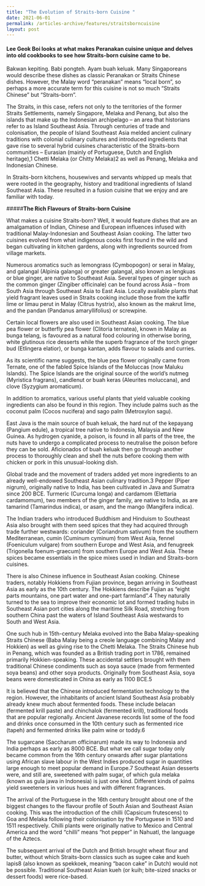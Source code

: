 ```yaml
---
title: "The Evolution of Straits-born Cuisine "
date: 2021-06-01
permalink: /articles-archive/features/straitsborncuisine
layout: post
---
```

<style>
table { 
	background-color: #e5ebf6;
	}
.infobox { 
  padding: 20px;
  margin: 20px;
  background: #e5ebf6
}
</style>

#### **Lee Geok Boi** looks at what makes Peranakan cuisine unique and delves into old cookbooks to see how Straits-born cuisine came to be. 

Bakwan kepiting. Babi pongteh. Ayam buah keluak. Many Singaporeans would describe these dishes as classic Peranakan or Straits Chinese dishes. However, the Malay word “peranakan” means “local born”, so perhaps a more accurate term for this cuisine is not so much “Straits Chinese” but “Straits-born”. 

The Straits, in this case, refers not only to the territories of the former Straits Settlements, namely Singapore, Melaka and Penang, but also the islands that make up the Indonesian archipelago – an area that historians refer to as Island Southeast Asia. Through centuries of trade and colonisation, the people of Island Southeast Asia melded ancient culinary traditions with colonial culinary cultures and introduced ingredients that gave rise to several hybrid cuisines characteristic of the Straits-born communities – Eurasian (mainly of Portuguese, Dutch and English heritage),1 Chetti Melaka (or Chitty Melaka)2 as well as Penang, Melaka and Indonesian Chinese. 

In Straits-born kitchens, housewives and servants whipped up meals that were rooted in the geography, history and traditional ingredients of Island Southeast Asia. These resulted in a fusion cuisine that we enjoy and are familiar with today.

#####**The Rich Flavours of 
Straits-born Cuisine**

What makes a cuisine Straits-born? Well, it would feature dishes that are an amalgamation of Indian, Chinese and European influences infused with traditional Malay-Indonesian and Southeast Asian cooking. The latter two cuisines evolved from what indigenous cooks first found in the wild and began cultivating in kitchen gardens, along with ingredients sourced from village markets. 

Numerous aromatics such as lemongrass (Cymbopogon) or serai in Malay, and galangal (Alpinia galanga) or greater galangal, also known as lengkuas or blue ginger, are native to Southeast Asia. Several types of ginger such as the common ginger (Zingiber officinale) can be found across Asia – from South Asia through Southeast Asia to East Asia. Locally available plants that yield fragrant leaves used in Straits cooking include those from the kaffir lime or limau perut in Malay (Citrus hystrix), also known as the makrut lime, and the pandan (Pandanus amaryllifolius) or screwpine. 

Certain local flowers are also used in Southeast Asian cooking. The blue pea flower or butterfly pea flower (Clitoria ternatea), known in Malay as bunga telang, is favoured as a natural food colouring in otherwise boring, white glutinous rice desserts while the superb fragrance of the torch ginger bud (Etlingera elatior), or bunga kantan, adds flavour to salads and curries. 

As its scientific name suggests, the blue pea flower originally came from Ternate, one of the fabled Spice Islands of the Moluccas (now Maluku Islands). The Spice Islands are the original source of the world’s nutmeg (Myristica fragrans), candlenut or buah keras (Aleurites moluccana), and clove (Syzygium aromaticum).

In addition to aromatics, various useful plants that yield valuable cooking ingredients can also be found in this region. They include palms such as the coconut palm (Cocos nucifera) and sago palm (Metroxylon sagu). 

East Java is the main source of buah keluak, the hard nut of the kepayang (Pangium edule), a tropical tree native to Indonesia, Malaysia and New Guinea. As hydrogen cyanide, a poison, is found in all parts of the tree, the nuts have to undergo a complicated process to neutralise the poison before they can be sold. Aficionados of buah keluak then go through another process to thoroughly clean and shell the nuts before cooking them with chicken or pork in this unusual-looking dish. 

Global trade and the movement of traders added yet more ingredients to an already well-endowed Southeast Asian culinary tradition.3 Pepper (Piper nigrum), originally native to India, has been cultivated in Java and Sumatra since 200 BCE. Turmeric (Curcuma longa) and cardamom (Elettaria cardamomum), two members of the ginger family, are native to India, as are tamarind (Tamarindus indica), or asam, and the mango (Mangifera indica). 

The Indian traders who introduced Buddhism and Hinduism to Southeast Asia also brought with them seed spices that they had acquired through trade further westwards: coriander (Coriandrum sativum) from the southern Mediterranean, cumin (Cuminum cyminum) from West Asia, fennel (Foeniculum vulgare) from southern Europe and West Asia, and fenugreek (Trigonella foenum-graecum) from southern Europe and West Asia. These spices became essentials in the spice mixes used in Indian and Straits-born cuisines. 

There is also Chinese influence in Southeast Asian cooking. Chinese traders, notably Hokkiens from Fujian province, began arriving in Southeast Asia as early as the 10th century. The Hokkiens describe Fujian as “eight parts mountains, one part water and one-part farmland”.4 They naturally turned to the sea to improve their economic lot and formed trading hubs in Southeast Asian port cities along the maritime Silk Road, stretching from southern China past the waters of Island Southeast Asia westwards to South and West Asia. 

One such hub in 15th-century Melaka evolved into the Baba Malay-speaking Straits Chinese (Baba Malay being a creole language combining Malay and Hokkien) as well as giving rise to the Chetti Melaka. The Straits Chinese hub in Penang, which was founded as a British trading port in 1786, remained primarily Hokkien-speaking. These accidental settlers brought with them traditional Chinese condiments such as soya sauce (made from fermented soya beans) and other soya products. Originally from Southeast Asia, soya beans were domesticated in China as early as 1100 BCE.5

It is believed that the Chinese introduced fermentation technology to the region. However, the inhabitants of ancient Island Southeast Asia probably already knew much about fermented foods. These include belacan (fermented krill paste) and chinchalok (fermented krill), traditional foods that are popular regionally. Ancient Javanese records list some of the food and drinks once consumed in the 10th century such as fermented rice (tapeh) and fermented drinks like palm wine or toddy.6  

The sugarcane (Saccharum officinarum) made its way to Indonesia and India perhaps as early as 8000 BCE. But what we call sugar today only became common from the 16th century onwards after sugar plantations using African slave labour in the West Indies produced sugar in quantities large enough to meet popular demand in Europe.7 Southeast Asian desserts were, and still are, sweetened with palm sugar, of which gula melaka (known as gula jawa in Indonesia) is just one kind. Different kinds of palms yield sweeteners in various hues and with different fragrances.  

The arrival of the Portuguese in the 16th century brought about one of the biggest changes to the flavour profile of South Asian and Southeast Asian cooking. This was the introduction of the chilli (Capsicum frutescens) to Goa and Melaka following their colonisation by the Portuguese in 1510 and 1511 respectively. Chilli plants were originally native to Mexico and Central America and the word “chilli” means “hot pepper” in Nahuatl, the language of the Aztecs. 

The subsequent arrival of the Dutch and British brought wheat flour and butter, without which Straits-born classics such as sugee cake and kueh lapis8 (also known as spekkoek, meaning “bacon cake” in Dutch) would not be possible. Traditional Southeast Asian kueh (or kuih; bite-sized snacks or dessert foods) were rice-based. 

